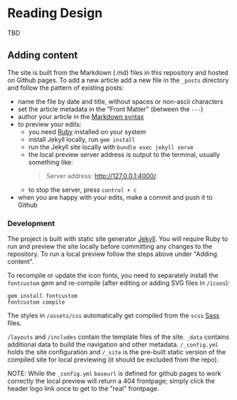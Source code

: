# Reading Design

TBD

## Adding content

The site is built from the Markdown (.md) files in this repository and hosted on Github pages. To add a new article add a new file in the `_posts` directory and follow the pattern of existing posts:

- name the file by date and title, without spaces or non-ascii characters
- set the article metadata in the "Front Matter" (between the `---`)
- author your article in the [Markdown syntax](https://www.markdownguide.org/tools/jekyll/)
- to preview your edits:
    - you need [Ruby](https://www.ruby-lang.org) installed on your system
    - install Jekyll locally, run `gem install`
    - run the Jekyll site locally with `bundle exec jekyll serve`
    - the local preview server address is output to the terminal, usually something like:
        > Server address: http://127.0.0.1:4000/
    - to stop the server, press `control + c`
- when you are happy with your edits, make a commit and push it to Github

### Development

The project is built with static site generator [Jekyll](https://jekyllrb.com/). You will require Ruby to run and preview the site locally before committing any changes to the repository. To run a local preview follow the steps above under "Adding content".

To recompile or update the icon fonts, you need to separately install the `fontcustom` gem and re-compile (after editing or adding SVG files in `/icons`): 
```
gem install fontcustom
fontcustom compile
```

The styles in `/assets/css` automatically get compiled from the `scss` [Sass](https://sass-lang.com/) files.

`/layouts` and `/includes` contain the template files of the site. `_data` contains additional data to build the navigation and other metadata. `/_config.yml` holds the site configuration and `/_site` is the pre-built static version of the compiled site for local previewing (it should be excluded from the repo).

NOTE: While the `_config.yml` `baseurl` is defined for github pages to work correctly the local preview will return a 404 frontpage; simply click the header logo link once to get to the "real" frontpage.